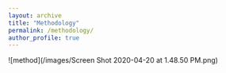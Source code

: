 ```yaml
---
layout: archive
title: "Methodology"
permalink: /methodology/
author_profile: true
---
```


![method](/images/Screen Shot 2020-04-20 at 1.48.50 PM.png)
